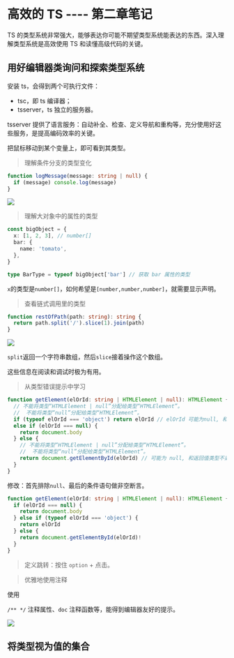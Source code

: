 # 高效的 TS ---- 第二章笔记

TS 的类型系统非常强大，能够表达你可能不期望类型系统能表达的东西。深入理解类型系统是高效使用 TS 和读懂高级代码的关键。

## 用好编辑器类询问和探索类型系统

安装 ts，会得到两个可执行文件：

- tsc，即 ts 编译器；
- tsserver，ts 独立的服务器。

tsserver 提供了语言服务：自动补全、检查、定义导航和重构等，充分使用好这些服务，是提高编码效率的关键。

把鼠标移动到某个变量上，即可看到其类型。

> 理解条件分支的类型变化

```ts
function logMessage(message: string | null) {
  if (message) console.log(message)
}
```

![](https://tva1.sinaimg.cn/large/e6c9d24egy1h1m9553oxqj217y064gmw.jpg)

> 理解大对象中的属性的类型

```ts
const bigObject = {
  x: [1, 2, 3], // number[]
  bar: {
    name: 'tomato',
  },
}

type BarType = typeof bigObject['bar'] // 获取 bar 属性的类型
```

`x`的类型是`number[]`，如何希望是`[number,number,number]`，就需要显示声明。

> 查看链式调用里的类型

```ts
function restOfPath(path: string): string {
  return path.split('/').slice(1).join(path)
}
```

![](https://tva1.sinaimg.cn/large/e6c9d24egy1h1m9du6mstj21xa0jyaed.jpg)

`split`返回一个字符串数组，然后`slice`接着操作这个数组。

这些信息在阅读和调试时极为有用。

> 从类型错误提示中学习

```ts
function getElement(elOrId: string | HTMLElement | null): HTMLElement {
  // 不能将类型“HTMLElement | null”分配给类型“HTMLElement”。
  //  不能将类型“null”分配给类型“HTMLElement”。
  if (typeof elOrId === 'object') return elOrId // elOrId 可能为null, 和返回值类型不兼容
  else if (elOrId === null) {
    return document.body
  } else {
    // 不能将类型“HTMLElement | null”分配给类型“HTMLElement”。
    //  不能将类型“null”分配给类型“HTMLElement”。
    return document.getElementById(elOrId) // 可能为 null, 和返回值类型不兼容
  }
}
```

修改：首先排除`null`、最后的条件语句做非空断言。

```ts
function getElement(elOrId: string | HTMLElement | null): HTMLElement {
  if (elOrId === null) {
    return document.body
  } else if (typeof elOrId === 'object') {
    return elOrId
  } else {
    return document.getElementById(elOrId)!
  }
}
```

> 定义跳转：按住 `option` + 点击。

> 优雅地使用注释

使用

`/** */` 注释属性、`doc` 注释函数等，能得到编辑器友好的提示。

![](https://tva1.sinaimg.cn/large/e6c9d24egy1h1m9tp2o4tj20zm0gsmz1.jpg)

## 将类型视为值的集合
